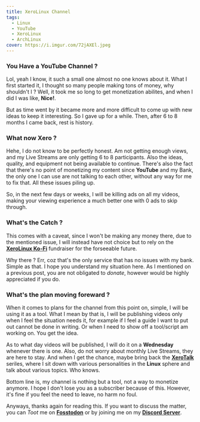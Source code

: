 ```yaml
---
title: XeroLinux Channel
tags:
  - Linux
  - YouTube
  - XeroLinux
  - ArchLinux
cover: https://i.imgur.com/72jAXEl.jpeg
---
```


### You Have a YouTube Channel ?

Lol, yeah I know, it such a small one almost no one knows about it. What I first started it, I thought so many people making tons of money, why shouldn't I ? Well, it took me so long to get monetization abilites, and when I did I was like, **Nice!**.

But as time went by it became more and more difficult to come up with new ideas to keep it interesting. So I gave up for a while. Then, after 6 to 8 months I came back, rest is history.

### What now Xero ?

Hehe, I do not know to be perfectly honest. Am not getting enough views, and my Live Streams are only getting 6 to 8 participants. Also the ideas, quality, and equipment not being available to continue. There's also the fact that there's no point of monetizing my content since **YouTube** and my Bank, the only one I can use are not talking to each other, without any way for me to fix that. All these issues piling up.

So, in the next few days or weeks, I will be killing ads on all my videos, making your viewing experience a much better one with 0 ads to skip through.

### What's the Catch ?

This comes with a caveat, since I won't be making any money there, due to the mentioned issue, I will instead have not choice but to rely on the [**XeroLinux Ko-Fi**](https://ko-fi.com/XeroLinux) fundraiser for the forseeable future.

Why there ? Err, coz that's the only service that has no issues with my bank. Simple as that. I hope you understand my situation here. As I mentioned on a previous post, you are not obligated to *donate*, however would be highly appreciated if you do.

### What's the plan moving foreward ?

When it comes to plans for the channel from this point on, simple, I will be using it as a tool. What I mean by that is, I will be publishing videos only when I feel the situation needs it, for example if I feel a guide I want to put out cannot be done in writing. Or when I need to show off a tool/script am working on. You get the idea.

As to what day videos will be published, I will do it on a **Wednesday** whenever there is one. Also, do not worry about monthly Live Streams, they are here to stay. And when I get the chance, maybe bring back the [**XeroTalk**](https://www.youtube.com/playlist?list=PLeTlEEB2MZX6iUQWtkOCCcAm-edlLVCf4) seriles, where I sit down with various personalities in the **Linux** sphere and talk about various topics. Who knows.

Bottom line is, my channel is nothing but a tool, not a way to monetize anymore. I hope I don't lose you as a subscriber because of this. However, it's fine if you feel the need to leave, no harm no foul.

Anyways, thanks again for reading this. If you want to discuss the matter, you can *Toot* me on [**Fosstodon**](https://fosstodon.org/@XeroLinux) or by joining me on my [**Discord Server**](https://discord.gg/5sqxTSuKZu).
